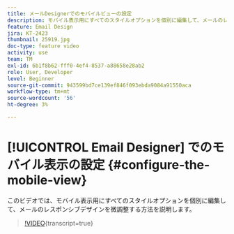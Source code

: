 ```yaml
---
title: メールDesignerでのモバイルビューの設定
description: モバイル表示用にすべてのスタイルオプションを個別に編集して、メールのレスポンシブデザインを微調整する方法を説明します。
feature: Email Design
jira: KT-2423
thumbnail: 25919.jpg
doc-type: feature video
activity: use
team: TM
exl-id: 6b1f8b62-fff0-4ef4-8537-a88658e28ab2
role: User, Developer
level: Beginner
source-git-commit: 943599bd7ce139ef846f093ebda9084a91550aca
workflow-type: tm+mt
source-wordcount: '56'
ht-degree: 3%

---
```


# [!UICONTROL Email Designer] でのモバイル表示の設定 {#configure-the-mobile-view}

このビデオでは、モバイル表示用にすべてのスタイルオプションを個別に編集して、メールのレスポンシブデザインを微調整する方法を説明します。

>[!VIDEO](https://video.tv.adobe.com/v/25919?learn=on){transcript=true}
